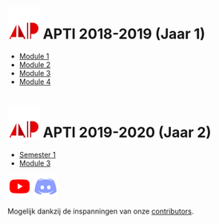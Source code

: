 # ![](assets/apti.png) APTI 2018-2019 (Jaar 1)

- [Module 1](module1.md)
- [Module 2](module2.md)
- [Module 3](module3.md)
- [Module 4](module4.md)

# ![](assets/apti.png) APTI 2019-2020 (Jaar 2)

- [Semester 1](Jaar2_Semester1.md)
- [Module 3](Jaar2_Semester2.md)

 [![](assets/yt.png)](https://apti.ml/youtube)
 [![](assets/dc.png)](https://apti.ml/discord)

Mogelijk dankzij de inspanningen van onze [contributors](https://github.com/AP-TI-2018-2019/AP_2018-2019/graphs/contributors).
